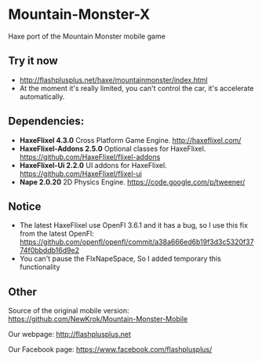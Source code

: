 # Mountain-Monster-X
Haxe port of the Mountain Monster mobile game

## Try it now
- http://flashplusplus.net/haxe/mountainmonster/index.html
- At the moment it's really limited, you can't control the car, it's accelerate automatically.

## Dependencies:
- **HaxeFlixel 4.3.0** Cross Platform Game Engine. http://haxeflixel.com/
- **HaxeFlixel-Addons 2.5.0** Optional classes for HaxeFlixel. https://github.com/HaxeFlixel/flixel-addons
- **HaxeFlixel-Ui 2.2.0** UI addons for HaxeFlixel. https://github.com/HaxeFlixel/flixel-ui
- **Nape 2.0.20** 2D Physics Engine. https://code.google.com/p/tweener/

## Notice
  * The latest HaxeFlixel use OpenFl 3.6.1 and it has a bug, so I use this fix from the latest OpenFl: https://github.com/openfl/openfl/commit/a38a666ed6b19f3d3c5320f3774f0bbddb16d9e2
  * You can't pause the FlxNapeSpace, So I added temporary this functionality 

## Other
Source of the original mobile version:
https://github.com/NewKrok/Mountain-Monster-Mobile

Our webpage:
http://flashplusplus.net

Our Facebook page:
https://www.facebook.com/flashplusplus/
